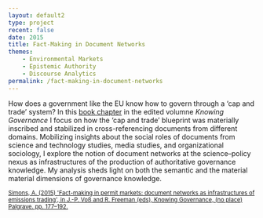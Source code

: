 ```yaml
---
layout: default2
type: project
recent: false
date: 2015
title: Fact-Making in Document Networks
themes: 
    - Environmental Markets
    - Epistemic Authority
    - Discourse Analytics
permalink: /fact-making-in-document-networks
---
```


How does a government like the EU know how to govern through a ‘cap and trade’ system? In this [book chapter](https://doi.org/10.1332/030557321X16225469993170) in the edited volumne *Knowing Governance* I focus on how the ‘cap and trade’ blueprint was materially inscribed and stabilized in cross-referencing documents from different domains. Mobilizing insights about the social roles of documents from science and technology studies, media studies, and organizational sociology, I explore the notion of document networks at the science–policy nexus as infrastructures of the production of authoritative governance knowledge. My analysis sheds light on both the semantic and the material material dimensions of governance knowledge.

<small>
    <a href="https://doi.org/10.1332/030557321X16225469993170">
        Simons, A. (2015) 'Fact-making in permit markets: document networks as infrastructures of emissions trading', in J.-P. Voß and R. Freeman (eds), Knowing Governance, (no place) Palgrave. pp. 177–192.
    </a>
</small>